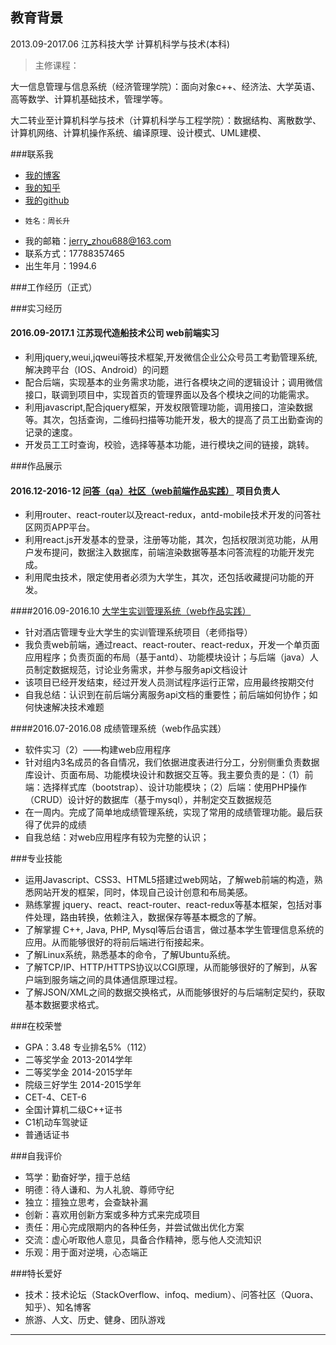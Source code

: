 
## 教育背景
   2013.09-2017.06              江苏科技大学         计算机科学与技术(本科)

   >主修课程：
   
   大一信息管理与信息系统（经济管理学院）：面向对象c++、经济法、大学英语、高等数学、计算机基础技术，管理学等。
   
   大二转业至计算机科学与技术（计算机科学与工程学院）：数据结构、离散数学、计算机网络、计算机操作系统、编译原理、设计模式、UML建模、  

###联系我
- [我的博客][oschina]
- [我的知乎][zhihu]
- [我的github][github]
-     姓名：周长升     
- 我的邮箱：jerry_zhou688@163.com
- 联系方式：17788357465
- 出生年月：1994.6

###工作经历（正式）

###实习经历
#### 2016.09-2017.1       江苏现代造船技术公司            web前端实习
- 利用jquery,weui,jqweui等技术框架,开发微信企业公众号员工考勤管理系统,解决跨平台（IOS、Android）的问题
- 配合后端，实现基本的业务需求功能，进行各模块之间的逻辑设计；调用微信接口，联调到项目中，实现首页的管理界面以及各个模块之间的功能需求。
- 利用javascript,配合jquery框架，开发权限管理功能，调用接口，渲染数据等。其次，包括查询，二维码扫描等功能开发，极大的提高了员工出勤查询的记录的速度。
- 开发员工工时查询，校验，选择等基本功能，进行模块之间的链接，跳转。

###作品展示

#### 2016.12-2016-12     [问答（qa）社区（web前端作品实践）][qa]              项目负责人
- 利用router、react-router以及react-redux，antd-mobile技术开发的问答社区网页APP平台。
- 利用react.js开发基本的登录，注册等功能，其次，包括权限浏览功能，从用户发布提问，数据注入数据库，前端渲染数据等基本问答流程的功能开发完成。
- 利用爬虫技术，限定使用者必须为大学生，其次，还包括收藏提问功能的开发。

####2016.09-2016.10     [大学生实训管理系统（web作品实践）][shixun]
- 针对酒店管理专业大学生的实训管理系统项目（老师指导）
- 我负责web前端，通过react、react-router、react-redux，开发一个单页面应用程序；负责页面的布局（基于antd）、功能模块设计；与后端（java）人员制定数据规范，讨论业务需求，并参与服务api文档设计
- 该项目已经开发结束，经过开发人员测试程序运行正常，应用最终按期交付
- 自我总结：认识到在前后端分离服务api文档的重要性；前后端如何协作；如何快速解决技术难题

####2016.07-2016.08     成绩管理系统（web作品实践）
- 软件实习（2）——构建web应用程序
- 针对组内3名成员的各自情况，我们依据进度表进行分工，分别侧重负责数据库设计、页面布局、功能模块设计和数据交互等。我主要负责的是：（1）前端：选择样式库（bootstrap）、设计功能模块；（2）后端：使用PHP操作（CRUD）设计好的数据库（基于mysql），并制定交互数据规范
- 在一周内。完成了简单地成绩管理系统，实现了常用的成绩管理功能。最后获得了优异的成绩
- 自我总结：对web应用程序有较为完整的认识；

###专业技能

- 运用Javascript、CSS3、HTML5搭建过web网站，了解web前端的构造，熟悉网站开发的框架，同时，体现自己设计创意和布局美感。
- 熟练掌握 jquery、react、react-router、react-redux等基本框架，包括对事件处理，路由转换，依赖注入，数据保存等基本概念的了解。
- 了解掌握 C++, Java, PHP, Mysql等后台语言，做过基本学生管理信息系统的应用。从而能够很好的将前后端进行衔接起来。
- 了解Linux系统，熟悉基本的命令，了解Ubuntu系统。
- 了解TCP/IP、HTTP/HTTPS协议以CGI原理，从而能够很好的了解到，从客户端到服务端之间的具体通信原理过程。
- 了解JSON/XML之间的数据交换格式，从而能够很好的与后端制定契约，获取基本数据要求格式。

###在校荣誉

-  GPA：3.48                        专业排名5%（112）
-  二等奖学金                       2013-2014学年
-  二等奖学金                       2014-2015学年
-  院级三好学生                     2014-2015学年
-  CET-4、CET-6
-  全国计算机二级C++证书
-  C1机动车驾驶证
-  普通话证书


###自我评价
- 笃学：勤奋好学，擅于总结
- 明德：待人谦和、为人礼貌、尊师守纪
- 独立：擅独立思考，会查缺补漏
- 创新：喜欢用创新方案或多种方式来完成项目
- 责任：用心完成限期内的各种任务，并尝试做出优化方案
- 交流：虚心听取他人意见，具备合作精神，愿与他人交流知识
- 乐观：用于面对逆境，心态端正

###特长爱好
* 技术：技术论坛（StackOverflow、infoq、medium）、问答社区（Quora、知乎）、知名博客
* 旅游、人文、历史、健身、团队游戏

*******************
[oschina]:https://my.oschina.net/u/3115945/blog "我的博客"
[zhihu]:https://www.zhihu.com/people/jerry_zhou "我的知乎，欢迎关注"
[shixun]:https://github.com/zhouchangsheng/shixun "实训管理系统"
[github]:https://github.com/zhouchangsheng
[qa]:https://github.com/zhouchangsheng/qa "简单的问答社区"

